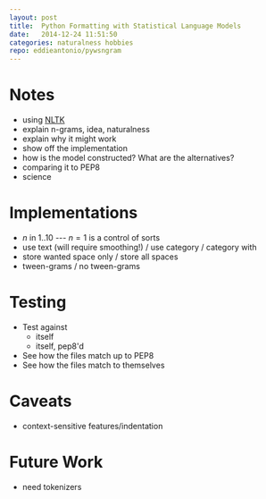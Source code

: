 ```yaml
---
layout: post
title:  Python Formatting with Statistical Language Models
date:   2014-12-24 11:51:50
categories: naturalness hobbies
repo: eddieantonio/pywsngram
---
```


# Notes

 - using [NLTK][]
 - explain n-grams, idea, naturalness
 - explain why it might work
 - show off the implementation
 - how is the model constructed? What are the alternatives?
 - comparing it to PEP8
 - science

# Implementations

 - *n* in 1..10 --- $n=1$ is a control of sorts
 - use text (will require smoothing!) / use category / category with 
 - store wanted space only / store all spaces
 - tween-grams / no tween-grams

# Testing

 - Test against
    - itself
    - itself, pep8'd
 - See how the files match up to PEP8
 - See how the files match to themselves

# Caveats

 - context-sensitive features/indentation

# Future Work

 - need tokenizers

[NLTK]:     http://www.nltk.org/
